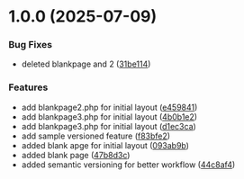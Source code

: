 # 1.0.0 (2025-07-09)


### Bug Fixes

* deleted blankpage and 2 ([31be114](https://github.com/AraojoBenedict/eduforge/commit/31be1142b9880b6a4a1b97b7f2d757f217d04040))


### Features

* add blankpage2.php for initial layout ([e459841](https://github.com/AraojoBenedict/eduforge/commit/e4598419c6b253c49a5b22ddf5c1b011701981a6))
* add blankpage3.php for initial layout ([4b0b1e2](https://github.com/AraojoBenedict/eduforge/commit/4b0b1e2a8fab6a973177ea9bf04e2a34ea2651dc))
* add blankpage3.php for initial layout ([d1ec3ca](https://github.com/AraojoBenedict/eduforge/commit/d1ec3ca1fcc0bcef7788602f7530737e21d96867))
* add sample versioned feature ([f83bfe2](https://github.com/AraojoBenedict/eduforge/commit/f83bfe2c05b638367c9325129d6992020abd2f06))
* added blank apge for initial layout ([093ab9b](https://github.com/AraojoBenedict/eduforge/commit/093ab9bf9cc4e05bcae38a60251fc361310e36cf))
* added blank page ([47b8d3c](https://github.com/AraojoBenedict/eduforge/commit/47b8d3c0650a038f18aa49381dd207ae3a401d02))
* added semantic versioning for better workflow ([44c8af4](https://github.com/AraojoBenedict/eduforge/commit/44c8af4d63dbb743d6f4ce71ea8581a85c1570ff))
